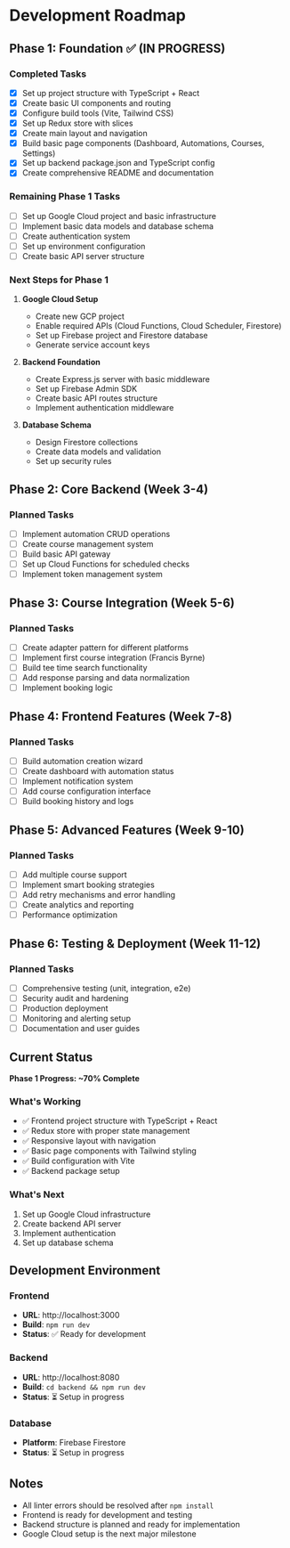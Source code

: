 # Development Roadmap

## Phase 1: Foundation ✅ (IN PROGRESS)

### Completed Tasks
- [x] Set up project structure with TypeScript + React
- [x] Create basic UI components and routing
- [x] Configure build tools (Vite, Tailwind CSS)
- [x] Set up Redux store with slices
- [x] Create main layout and navigation
- [x] Build basic page components (Dashboard, Automations, Courses, Settings)
- [x] Set up backend package.json and TypeScript config
- [x] Create comprehensive README and documentation

### Remaining Phase 1 Tasks
- [ ] Set up Google Cloud project and basic infrastructure
- [ ] Implement basic data models and database schema
- [ ] Create authentication system
- [ ] Set up environment configuration
- [ ] Create basic API server structure

### Next Steps for Phase 1
1. **Google Cloud Setup**
   - Create new GCP project
   - Enable required APIs (Cloud Functions, Cloud Scheduler, Firestore)
   - Set up Firebase project and Firestore database
   - Generate service account keys

2. **Backend Foundation**
   - Create Express.js server with basic middleware
   - Set up Firebase Admin SDK
   - Create basic API routes structure
   - Implement authentication middleware

3. **Database Schema**
   - Design Firestore collections
   - Create data models and validation
   - Set up security rules

## Phase 2: Core Backend (Week 3-4)

### Planned Tasks
- [ ] Implement automation CRUD operations
- [ ] Create course management system
- [ ] Build basic API gateway
- [ ] Set up Cloud Functions for scheduled checks
- [ ] Implement token management system

## Phase 3: Course Integration (Week 5-6)

### Planned Tasks
- [ ] Create adapter pattern for different platforms
- [ ] Implement first course integration (Francis Byrne)
- [ ] Build tee time search functionality
- [ ] Add response parsing and data normalization
- [ ] Implement booking logic

## Phase 4: Frontend Features (Week 7-8)

### Planned Tasks
- [ ] Build automation creation wizard
- [ ] Create dashboard with automation status
- [ ] Implement notification system
- [ ] Add course configuration interface
- [ ] Build booking history and logs

## Phase 5: Advanced Features (Week 9-10)

### Planned Tasks
- [ ] Add multiple course support
- [ ] Implement smart booking strategies
- [ ] Add retry mechanisms and error handling
- [ ] Create analytics and reporting
- [ ] Performance optimization

## Phase 6: Testing & Deployment (Week 11-12)

### Planned Tasks
- [ ] Comprehensive testing (unit, integration, e2e)
- [ ] Security audit and hardening
- [ ] Production deployment
- [ ] Monitoring and alerting setup
- [ ] Documentation and user guides

## Current Status

**Phase 1 Progress: ~70% Complete**

### What's Working
- ✅ Frontend project structure with TypeScript + React
- ✅ Redux store with proper state management
- ✅ Responsive layout with navigation
- ✅ Basic page components with Tailwind styling
- ✅ Build configuration with Vite
- ✅ Backend package setup

### What's Next
1. Set up Google Cloud infrastructure
2. Create backend API server
3. Implement authentication
4. Set up database schema

## Development Environment

### Frontend
- **URL**: http://localhost:3000
- **Build**: `npm run dev`
- **Status**: ✅ Ready for development

### Backend
- **URL**: http://localhost:8080
- **Build**: `cd backend && npm run dev`
- **Status**: ⏳ Setup in progress

### Database
- **Platform**: Firebase Firestore
- **Status**: ⏳ Setup in progress

## Notes

- All linter errors should be resolved after `npm install`
- Frontend is ready for development and testing
- Backend structure is planned and ready for implementation
- Google Cloud setup is the next major milestone 